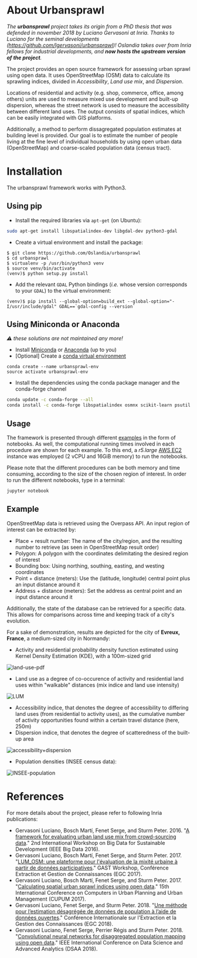# About Urbansprawl

*The **urbansprawl** project takes its origin from a PhD thesis that was
defended in november 2018 by Luciano Gervasoni at Inria. Thanks to Luciano for
the seminal developments (https://github.com/lgervasoni/urbansprawl)!  Oslandia
takes over from Inria fellows for industrial developments, and **now hosts the
upstream version of the project**.*

The project provides an open source framework for assessing urban sprawl using
open data. It uses OpenStreetMap (OSM) data to calculate its sprawling indices,
divided in *Accessibility*, *Land use mix*, and *Dispersion*.

Locations of residential and activity (e.g. shop, commerce, office, among
others) units are used to measure mixed use development and built-up
dispersion, whereas the street network is used to measure the accessibility
between different land uses. The output consists of spatial indices, which can
be easily integrated with GIS platforms.

Additionally, a method to perform dissagregated population estimates at
building level is provided. Our goal is to estimate the number of people living
at the fine level of individual households by using open urban data
(OpenStreetMap) and coarse-scaled population data (census tract).

# Installation

The urbansprawl framework works with Python3.

## Using pip

- Install the required libraries via `apt-get` (on Ubuntu):
```sh
sudo apt-get install libspatialindex-dev libgdal-dev python3-gdal
```

- Create a virtual environment and install the package:
```
$ git clone https://github.com/Oslandia/urbansprawl
$ cd urbansprawl
$ virtualenv -p /usr/bin/python3 venv
$ source venv/bin/activate
(venv)$ python setup.py install
```

- Add the relevant `GDAL` Python bindings (*i.e.* whose version corresponds to
your `GDAL`) to the virtual environment:
```
(venv)$ pip install --global-option=build_ext --global-option="-I/usr/include/gdal" GDAL==`gdal-config --version`
```

## Using Miniconda or Anaconda

*:warning: these solutions are not maintained any more!*

- Install [Miniconda](https://conda.io/miniconda.html) or [Anaconda](https://www.anaconda.com/download) (up to you)
- [Optional] Create a [conda virtual environment](http://conda.pydata.org/docs/using/envs.html) 
```
conda create --name urbansprawl-env
source activate urbansprawl-env
```

- Install the dependencies using the conda package manager and the conda-forge channel
```sh
conda update -c conda-forge --all
conda install -c conda-forge libspatialindex osmnx scikit-learn psutil tensorflow keras jupyter
```

## Usage

The framework is presented through
different
[examples](https://github.com/lgervasoni/urbansprawl/tree/master/examples) in
the form of notebooks. As well, the computational running times involved in
each procedure are shown for each example. To this end, a
_r5.large_ [AWS EC2](https://aws.amazon.com/ec2/) instance was employed (2 vCPU
and 16GiB memory) to run the notebooks.

Please note that the different procedures can be both memory and time
consuming, according to the size of the chosen region of interest. In order to
run the different notebooks, type in a terminal:

```sh
jupyter notebook
```

## Example

OpenStreetMap data is retrieved using the Overpass API. An input region of
interest can be extracted by:

* Place + result number: The name of the city/region, and the resulting number to retrieve (as seen in OpenStreetMap result order)
* Polygon: A polygon with the coordinates delimitating the desired region of interest
* Bounding box: Using northing, southing, easting, and westing coordinates
* Point + distance (meters): Use the (latitude, longitude) central point plus an input distance around it
* Address + distance (meters): Set the address as central point and an input distance around it

Additionally, the state of the database can be retrieved for a specific data.
This allows for comparisons across time and keeping track of a city's
evolution.

For a sake of demonstration, results are depicted for the city of **Evreux,
France**, a medium-sized city in Normandy:

- Activity and residential probability density function estimated using Kernel
  Density Estimation (KDE), with a 100m-sized grid

![land-use-pdf](examples/images/evreux-france-land-use-kernel-densities.png)

- Land use as a degree of co-occurence of activity and residential land uses
  within "walkable" distances (mix indice and land use intensity)

![LUM](examples/images/evreux-france-land-use-metrics.png)

- Accessibility indice, that denotes the degree of accessibility to differing
  land uses (from residential to activity uses), as the cumulative number of
  activity opportunities found within a certain travel distance (here, 250m)
- Dispersion indice, that denotes the degree of scatteredness of the built-up
  area

![accessibility+dispersion](examples/images/evreux-france-urbansprawl-metrics.png)

- Population densities (INSEE census data):

![INSEE-population](examples/images/evreux-france-insee-population.png)

# References

For more details about the project, please refer to following Inria
publications:

* Gervasoni Luciano, Bosch Martí, Fenet Serge, and Sturm Peter. 2016. "[A framework for evaluating urban land use mix from crowd-sourcing data](https://hal.inria.fr/hal-01396792)." 2nd International Workshop on Big Data for Sustainable Development (IEEE Big Data 2016).
* Gervasoni Luciano, Bosch Martí, Fenet Serge, and Sturm Peter. 2017. "[LUM_OSM: une plateforme pour l'évaluation de la mixité urbaine à partir de données participatives](https://hal.inria.fr/hal-01548341)." GAST Workshop, Conférence Extraction et Gestion de Connaissances (EGC 2017).
* Gervasoni Luciano, Bosch Martí, Fenet Serge, and Sturm Peter. 2017. "[Calculating spatial urban sprawl indices using open data](https://hal.inria.fr/hal-01535469)." 15th International Conference on Computers in Urban Planning and Urban Management (CUPUM 2017).
* Gervasoni Luciano, Fenet Serge, and Sturm Peter. 2018. "[Une méthode pour l’estimation désagrégée de données de population à l’aide de données ouvertes](https://hal.inria.fr/hal-01667975)." Conférence Internationale sur l'Extraction et la Gestion des Connaissances (EGC 2018).
* Gervasoni Luciano, Fenet Serge, Perrier Régis and Sturm Peter. 2018. "[Convolutional neural networks for disaggregated population mapping using open data](https://hal.inria.fr/hal-01852585)." IEEE International Conference on Data Science and Advanced Analytics (DSAA 2018).
